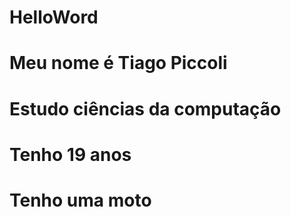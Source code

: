 # HelloWord
# Meu nome é Tiago Piccoli
# Estudo ciências da computação
# Tenho 19 anos
# Tenho uma moto

